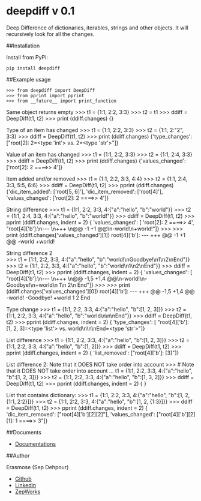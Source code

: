 deepdiff v 0.1
========

Deep Difference of dictionaries, iterables, strings and other objects. It will recursively look for all the changes.


##Installation

Install from PyPi:

    pip install deepdiff

##Example usage

    >>> from deepdiff import DeepDiff
    >>> from pprint import pprint
    >>> from __future__ import print_function


Same object returns empty
    >>> t1 = {1:1, 2:2, 3:3}
    >>> t2 = t1
    >>> ddiff = DeepDiff(t1, t2)
    >>> print (ddiff.changes)
        {}


Type of an item has changed
    >>> t1 = {1:1, 2:2, 3:3}
    >>> t2 = {1:1, 2:"2", 3:3}
    >>> ddiff = DeepDiff(t1, t2)
    >>> print (ddiff.changes)
        {'type_changes': ["root[2]: 2=<type 'int'> vs. 2=<type 'str'>"]}


Value of an item has changed
    >>> t1 = {1:1, 2:2, 3:3}
    >>> t2 = {1:1, 2:4, 3:3}
    >>> ddiff = DeepDiff(t1, t2)
    >>> print (ddiff.changes)
        {'values_changed': ['root[2]: 2 ====>> 4']}


Item added and/or removed
    >>> t1 = {1:1, 2:2, 3:3, 4:4}
    >>> t2 = {1:1, 2:4, 3:3, 5:5, 6:6}
    >>> ddiff = DeepDiff(t1, t2)
    >>> pprint (ddiff.changes)
        {'dic_item_added': ['root[5, 6]'],
         'dic_item_removed': ['root[4]'],
         'values_changed': ['root[2]: 2 ====>> 4']}


String difference
    >>> t1 = {1:1, 2:2, 3:3, 4:{"a":"hello", "b":"world"}}
    >>> t2 = {1:1, 2:4, 3:3, 4:{"a":"hello", "b":"world!"}}
    >>> ddiff = DeepDiff(t1, t2)
    >>> pprint (ddiff.changes, indent = 2)
        { 'values_changed': [ 'root[2]: 2 ====>> 4',
                              "root[4]['b']:\n--- \n+++ \n@@ -1 +1 @@\n-world\n+world!"]}
    >>>
    >>> print (ddiff.changes['values_changed'][1])
        root[4]['b']:
        --- 
        +++ 
        @@ -1 +1 @@
        -world
        +world!


String difference 2        
    >>> t1 = {1:1, 2:2, 3:3, 4:{"a":"hello", "b":"world!\nGoodbye!\n1\n2\nEnd"}}
    >>> t2 = {1:1, 2:2, 3:3, 4:{"a":"hello", "b":"world\n1\n2\nEnd"}}
    >>> ddiff = DeepDiff(t1, t2)
    >>> pprint (ddiff.changes, indent = 2)
        { 'values_changed': [ "root[4]['b']:\n--- \n+++ \n@@ -1,5 +1,4 @@\n-world!\n-Goodbye!\n+world\n 1\n 2\n End"]}
    >>>
    >>> print (ddiff.changes['values_changed'][0])
        root[4]['b']:
        --- 
        +++ 
        @@ -1,5 +1,4 @@
        -world!
        -Goodbye!
        +world
         1
         2
         End


Type change
    >>> t1 = {1:1, 2:2, 3:3, 4:{"a":"hello", "b":[1, 2, 3]}}
    >>> t2 = {1:1, 2:2, 3:3, 4:{"a":"hello", "b":"world\n\n\nEnd"}}
    >>> ddiff = DeepDiff(t1, t2)
    >>> pprint (ddiff.changes, indent = 2)
        { 'type_changes': [ "root[4]['b']: [1, 2, 3]=<type 'list'> vs. world\n\n\nEnd=<type 'str'>"]}

List difference
    >>> t1 = {1:1, 2:2, 3:3, 4:{"a":"hello", "b":[1, 2, 3]}}
    >>> t2 = {1:1, 2:2, 3:3, 4:{"a":"hello", "b":[1, 2]}}
    >>> ddiff = DeepDiff(t1, t2)
    >>> pprint (ddiff.changes, indent = 2)
        { 'list_removed': ["root[4]['b']: [3]"]}

List difference 2: Note that it DOES NOT take order into account
    >>> # Note that it DOES NOT take order into account
    ... t1 = {1:1, 2:2, 3:3, 4:{"a":"hello", "b":[1, 2, 3]}}
    >>> t2 = {1:1, 2:2, 3:3, 4:{"a":"hello", "b":[1, 3, 2]}}
    >>> ddiff = DeepDiff(t1, t2)
    >>> pprint (ddiff.changes, indent = 2)
        { }


List that contains dictionary:
    >>> t1 = {1:1, 2:2, 3:3, 4:{"a":"hello", "b":[1, 2, {1:1, 2:2}]}}
    >>> t2 = {1:1, 2:2, 3:3, 4:{"a":"hello", "b":[1, 2, {1:3}]}}
    >>> ddiff = DeepDiff(t1, t2)
    >>> pprint (ddiff.changes, indent = 2)
        { 'dic_item_removed': ["root[4]['b'][2][2]"],
          'values_changed': ["root[4]['b'][2][1]: 1 ====>> 3"]}


##Documents

* [Documentations](http://deepdiff.readthedocs.org/en/latest/)



##Author

Erasmose (Sep Dehpour)
* [Github](https://github.com/erasmose)
* [Linkedin](http://www.linkedin.com/in/sepehr)
* [ZepWorks](http://www.zepworks.com)


